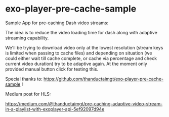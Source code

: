# exo-player-pre-cache-sample
Sample App for pre-caching Dash video streams:

The idea is to reduce the video loading time for dash along with adaptive streaming capability.

We'll be trying to download video only at the lowest resolution (stream keys is limited when passing to cache files) and depending on situation (we could either wait till cache complete, or cache via percentage and check current video duration) try to be adaptive again. At the moment only provided manual button click for testing this.

Special thanks to: https://github.com/thanductaimgt/exo-player-pre-cache-sample !

Medium post for HLS:

https://medium.com/@thanductaimgt/pre-caching-adaptive-video-stream-in-a-playlist-with-exoplayer-api-5ef92097d94e
